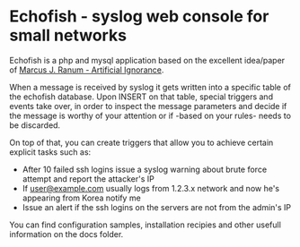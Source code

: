 Echofish - syslog web console for small networks
=

Echofish is a php and mysql application based on the excellent idea/paper of [Marcus J. Ranum - Artificial Ignorance](http://www.ranum.com/security/computer_security/papers/ai/).

When a message is received by syslog it gets written into a specific table of the echofish database.
Upon INSERT on that table, special triggers and events take over, in order to inspect the message parameters and decide if the message is worthy of your attention or if -based on your rules- needs to be discarded.

On top of that, you can create triggers that allow you to achieve certain explicit tasks such as:

  * After 10 failed ssh logins issue a syslog warning about brute force attempt and report the attacker's IP
  * If user@example.com usually logs from 1.2.3.x network and now he's appearing from Korea notify me
  * Issue an alert if the ssh logins on the servers are not from the admin's IP


You can find configuration samples, installation recipies and other usefull information on the docs folder.
